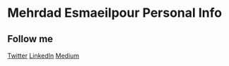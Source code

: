 # Mehrdad Esmaeilpour Personal Info

## Follow me
[Twitter](https://twitter.com/mehrdadep)
[LinkedIn](https://www.linkedin.com/in/mehrdadep/)
[Medium](https://medium.com/@mehrdadep)